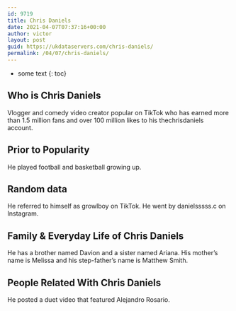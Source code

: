 ```yaml
---
id: 9719
title: Chris Daniels
date: 2021-04-07T07:37:16+00:00
author: victor
layout: post
guid: https://ukdataservers.com/chris-daniels/
permalink: /04/07/chris-daniels/
---
```


* some text
{: toc}


## Who is Chris Daniels



Vlogger and comedy video creator popular on TikTok who has earned more than 1.5 million fans and over 100 million likes to his thechrisdaniels account. 

                
                
                
## Prior to Popularity



He played football and basketball growing up. 

                
                
                
## Random data



He referred to himself as growlboy on TikTok. He went by danielsssss.c on Instagram.

                
                
                
## Family & Everyday Life of Chris Daniels



He has a brother named Davion and a sister named Ariana. His mother&#8217;s name is Melissa and his step-father&#8217;s name is Matthew Smith. 

                
                
                
## People Related With Chris Daniels



He posted a duet video that featured Alejandro Rosario.

                
              
            
          
          
          